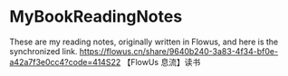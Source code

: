 # MyBookReadingNotes
These are my reading notes, originally written in Flowus, and here is the synchronized link.
https://flowus.cn/share/9640b240-3a83-4f34-bf0e-a42a7f3e0cc4?code=414S22
【FlowUs 息流】读书
